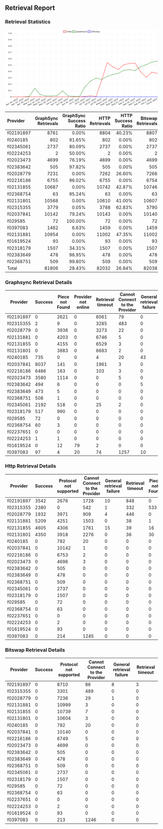 ## Retrieval Report
### Retrieval Statistics
<img src="https://raw.githubusercontent.com/data-preservation-programs/filplus-checker-assets/main/filecoin-project/filecoin-plus-large-datasets/issues/1639/1696840241448.png"/>

| Provider  | GraphSync Retrievals | GraphSync Success Ratio | HTTP Retrievals | HTTP Success Ratio | Bitswap Retrievals | Bitswap Success Ratio |
| :-------- | -------------------: | ----------------------: | --------------: | -----------------: | -----------------: | --------------------: |
| f02191897 |                 8761 |                   0.00% |            8804 |             40.23% |               8807 |                 0.00% |
| f0240185  |                  802 |                  91.65% |             802 |              0.00% |                802 |                 0.00% |
| f02345061 |                 2737 |                  80.09% |            2737 |              0.00% |               2737 |                 0.00% |
| f02224253 |                    2 |                  50.00% |               2 |              0.00% |                  2 |                 0.00% |
| f02023473 |                 4699 |                  76.19% |            4699 |              0.00% |               4699 |                 0.00% |
| f02383642 |                  505 |                  97.82% |             505 |              0.00% |                505 |                 0.00% |
| f02028779 |                 7231 |                   0.00% |            7262 |             26.60% |               7266 |                 0.00% |
| f02216186 |                 6755 |                  96.02% |            6755 |              0.00% |               6754 |                 0.00% |
| f02131855 |                10687 |                   0.00% |           10742 |             42.87% |              10746 |                 0.00% |
| f02368754 |                   63 |                  95.24% |              63 |              0.00% |                 63 |                 0.00% |
| f02131801 |                10568 |                   0.00% |           10610 |             41.00% |              10607 |                 0.00% |
| f02315355 |                 3779 |                   0.05% |            3788 |             62.83% |               3790 |                 0.00% |
| f02037841 |                10142 |                  79.24% |           10143 |              0.00% |              10140 |                 0.00% |
| f029585   |                   72 |                 100.00% |              72 |              0.00% |                 72 |                 0.00% |
| f0397083  |                 1462 |                   6.63% |            1459 |              0.00% |               1459 |                 0.00% |
| f02131881 |                10954 |                   0.00% |           11002 |             47.35% |              11002 |                 0.00% |
| f01619524 |                   93 |                   0.00% |              93 |              0.00% |                 93 |                 0.00% |
| f02318179 |                 1507 |                  34.31% |            1507 |              0.00% |               1507 |                 0.00% |
| f02383649 |                  478 |                  98.95% |             478 |              0.00% |                478 |                 0.00% |
| f02368751 |                  509 |                  99.80% |             509 |              0.00% |                509 |                 0.00% |
| Total     |                81806 |                  28.43% |           82032 |             26.84% |              82038 |                 0.00% |

### Graphsync Retrieval Details
| Provider  | Success | Piece not Found | Provider not online | Retrieval timeout | Cannot Connect to the Provider | General retrieval failure |
| --------- | ------- | --------------- | ------------------- | ----------------- | ------------------------------ | ------------------------- |
| f02191897 | 0       | 2621            | 0                   | 6061              | 79                             | 0                         |
| f02315355 | 2       | 9               | 0                   | 3285              | 483                            | 0                         |
| f02028779 | 0       | 3936            | 0                   | 3273              | 22                             | 0                         |
| f02131881 | 0       | 4203            | 0                   | 6746              | 5                              | 0                         |
| f02131855 | 0       | 4155            | 0                   | 6529              | 3                              | 0                         |
| f02131801 | 0       | 3883            | 0                   | 6683              | 2                              | 0                         |
| f0240185  | 735     | 0               | 0                   | 4                 | 20                             | 43                        |
| f02037841 | 8037    | 141             | 0                   | 1961              | 3                              | 0                         |
| f02216186 | 6486    | 163             | 0                   | 103               | 3                              | 0                         |
| f02023473 | 3580    | 1114            | 0                   | 0                 | 5                              | 0                         |
| f02383642 | 494     | 6               | 0                   | 0                 | 0                              | 5                         |
| f02383649 | 473     | 5               | 0                   | 0                 | 0                              | 0                         |
| f02368751 | 508     | 1               | 0                   | 0                 | 0                              | 0                         |
| f02345061 | 2192    | 518             | 0                   | 25                | 2                              | 0                         |
| f02318179 | 517     | 990             | 0                   | 0                 | 0                              | 0                         |
| f029585   | 72      | 0               | 0                   | 0                 | 0                              | 0                         |
| f02368754 | 60      | 3               | 0                   | 0                 | 0                              | 0                         |
| f02237651 | 0       | 0               | 0                   | 0                 | 0                              | 0                         |
| f02224253 | 1       | 1               | 0                   | 0                 | 0                              | 0                         |
| f01619524 | 0       | 12              | 79                  | 2                 | 0                              | 0                         |
| f0397083  | 97      | 4               | 20                  | 74                | 1257                           | 10                        |

### Http Retrieval Details
| Provider  | Success | Protocol not supported | Cannot Connect to the Provider | General retrieval failure | Retrieval timeout | Piece not Found |
| --------- | ------- | ---------------------- | ------------------------------ | ------------------------- | ----------------- | --------------- |
| f02191897 | 3542    | 2676                   | 1728                           | 10                        | 848               | 0               |
| f02315355 | 2380    | 0                      | 542                            | 1                         | 332               | 533             |
| f02028779 | 1932    | 3971                   | 909                            | 4                         | 446               | 0               |
| f02131881 | 5209    | 4251                   | 1503                           | 0                         | 38                | 1               |
| f02131855 | 4605    | 4306                   | 1761                           | 15                        | 39                | 16              |
| f02131801 | 4350    | 3918                   | 2276                           | 0                         | 36                | 30              |
| f0240185  | 0       | 782                    | 20                             | 0                         | 0                 | 0               |
| f02037841 | 0       | 10142                  | 1                              | 0                         | 0                 | 0               |
| f02216186 | 0       | 6753                   | 2                              | 0                         | 0                 | 0               |
| f02023473 | 0       | 4696                   | 3                              | 0                         | 0                 | 0               |
| f02383642 | 0       | 505                    | 0                              | 0                         | 0                 | 0               |
| f02383649 | 0       | 478                    | 0                              | 0                         | 0                 | 0               |
| f02368751 | 0       | 509                    | 0                              | 0                         | 0                 | 0               |
| f02345061 | 0       | 2737                   | 0                              | 0                         | 0                 | 0               |
| f02318179 | 0       | 1507                   | 0                              | 0                         | 0                 | 0               |
| f029585   | 0       | 72                     | 0                              | 0                         | 0                 | 0               |
| f02368754 | 0       | 63                     | 0                              | 0                         | 0                 | 0               |
| f02237651 | 0       | 0                      | 0                              | 0                         | 0                 | 0               |
| f02224253 | 0       | 2                      | 0                              | 0                         | 0                 | 0               |
| f01619524 | 0       | 93                     | 0                              | 0                         | 0                 | 0               |
| f0397083  | 0       | 214                    | 1245                           | 0                         | 0                 | 0               |

### Bitswap Retrieval Details
| Provider  | Success | Protocol not supported | Cannot Connect to the Provider | General retrieval failure | Retrieval timeout |
| --------- | ------- | ---------------------- | ------------------------------ | ------------------------- | ----------------- |
| f02191897 | 0       | 8710                   | 86                             | 8                         | 3                 |
| f02315355 | 0       | 3301                   | 489                            | 0                         | 0                 |
| f02028779 | 0       | 7236                   | 29                             | 1                         | 0                 |
| f02131881 | 0       | 10999                  | 3                              | 0                         | 0                 |
| f02131855 | 0       | 10739                  | 7                              | 0                         | 0                 |
| f02131801 | 0       | 10604                  | 3                              | 0                         | 0                 |
| f0240185  | 0       | 782                    | 20                             | 0                         | 0                 |
| f02037841 | 0       | 10140                  | 0                              | 0                         | 0                 |
| f02216186 | 0       | 6749                   | 5                              | 0                         | 0                 |
| f02023473 | 0       | 4699                   | 0                              | 0                         | 0                 |
| f02383642 | 0       | 505                    | 0                              | 0                         | 0                 |
| f02383649 | 0       | 478                    | 0                              | 0                         | 0                 |
| f02368751 | 0       | 509                    | 0                              | 0                         | 0                 |
| f02345061 | 0       | 2737                   | 0                              | 0                         | 0                 |
| f02318179 | 0       | 1507                   | 0                              | 0                         | 0                 |
| f029585   | 0       | 72                     | 0                              | 0                         | 0                 |
| f02368754 | 0       | 63                     | 0                              | 0                         | 0                 |
| f02237651 | 0       | 0                      | 0                              | 0                         | 0                 |
| f02224253 | 0       | 2                      | 0                              | 0                         | 0                 |
| f01619524 | 0       | 93                     | 0                              | 0                         | 0                 |
| f0397083  | 0       | 213                    | 1246                           | 0                         | 0                 |
